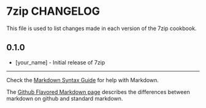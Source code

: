 7zip CHANGELOG
==============

This file is used to list changes made in each version of the 7zip cookbook.

0.1.0
-----
- [your_name] - Initial release of 7zip

- - -
Check the [Markdown Syntax Guide](http://daringfireball.net/projects/markdown/syntax) for help with Markdown.

The [Github Flavored Markdown page](http://github.github.com/github-flavored-markdown/) describes the differences between markdown on github and standard markdown.
